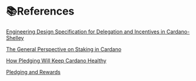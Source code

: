 # :books:References

[Engineering Design Specification for Delegation and Incentives in Cardano-Shelley](https://hydra.iohk.io/build/790053/download/1/delegation_design_spec.pdf)

[The General Perspective on Staking in Cardano](https://iohk.io/en/blog/posts/2020/11/13/the-general-perspective-on-staking-in-cardano/)

[How Pledging Will Keep Cardano Healthy](https://iohk.io/en/blog/posts/2020/05/12/how-pledging-encourages-a-healthy-decentralized-cardano-ecosystem/)

[Pledging and Rewards](https://docs.cardano.org/core-concepts/pledging-rewards)

<!-- Reference:
https://www.ns-businesshub.com/business/yancey-strickler-bentoism -->